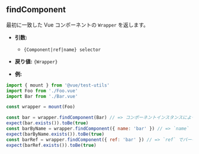 ## findComponent

最初に一致した Vue コンポーネントの `Wrapper` を返します。

- **引数:**

  - `{Component|ref|name} selector`

- **戻り値:** `{Wrapper}`

- **例:**

```js
import { mount } from '@vue/test-utils'
import Foo from './Foo.vue'
import Bar from './Bar.vue'

const wrapper = mount(Foo)

const bar = wrapper.findComponent(Bar) // => コンポーネントインスタンスによってバーを検索します
expect(bar.exists()).toBe(true)
const barByName = wrapper.findComponent({ name: 'bar' }) // => `name` でバーを検索します
expect(barByName.exists()).toBe(true)
const barRef = wrapper.findComponent({ ref: 'bar' }) // => `ref` でバーを検索します
expect(barRef.exists()).toBe(true)
```
